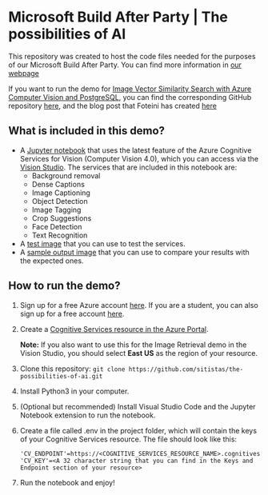 # Microsoft Build After Party | The possibilities of AI

This repository was created to host the code files needed for the purposes of our Microsoft Build After Party. You can find more information in [our webpage](https://sfoteini.github.io/microsoft-build-after-party-2023)

If you want to run the demo for [Image Vector Similarity Search with Azure Computer Vision and PostgreSQL](https://github.com/sfoteini/image-vector-search-azure-postgresql), you can find the corresponding GitHub repository [here](https://github.com/sfoteini/image-vector-search-azure-postgresql), and the blog post that Foteini has created [here](https://sfoteini.github.io/blog/image-vector-similarity-search-with-azure-computer-vision-and-postgresql/)

## What is included in this demo?

- A [Jupyter notebook](vision-studio-demo.ipynb) that uses the latest feature of the Azure Cognitive Services for Vision (Computer Vision 4.0), which you can access via the [Vision Studio](https://portal.vision.cognitive.azure.com/). The services that are included in this notebook are:
  - Background removal
  - Dense Captions
  - Image Captioning
  - Object Detection
  - Image Tagging
  - Crop Suggestions
  - Face Detection
  - Text Recognition
- A [test image](images/turtle-coral-reef.jpg) that you can use to test the services.
- A [sample output image](output/sample_output.png) that you can use to compare your results with the expected ones.

## How to run the demo?

1. Sign up for a free Azure account [here](https://azure.microsoft.com/en-us/free/). If you are a student, you can also sign up for a free account [here](https://azure.microsoft.com/en-us/free/students/).
2. Create a [Cognitive Services resource in the Azure Portal](https://portal.azure.com/#create/Microsoft.CognitiveServicesAllInOne).

   **Note:** If you also want to use this for the Image Retrieval demo in the Vision Studio, you should select **East US** as the region of your resource.

3. Clone this repository: `git clone https://github.com/sitistas/the-possibilities-of-ai.git`
4. Install Python3 in your computer.
5. (Optional but recommended) Install Visual Studio Code and the Jupyter Notebook extension to run the notebook.
6. Create a file called .env in the project folder, which will contain the keys of your Cognitive Services resource. The file should look like this:

   ```.env
   'CV_ENDPOINT'=https://<COGNITIVE_SERVICES_RESOURCE_NAME>.cognitiveservices.azure.com/
   'CV_KEY'=<A 32 character string that you can find in the Keys and Endpoint section of your resource>
   ```

7. Run the notebook and enjoy!

